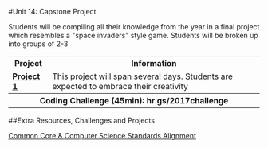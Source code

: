 #Unit 14: Capstone Project

Students will be compiling all their knowledge from the year in a final project which resembles a "space invaders" style game. Students will be broken up into groups of 2-3

<table>
<tr>
	<th>Project</th>
	<th>Information</th>
</tr>
<tr>
	<td><strong><a href="projects/project1">Project 1</a></strong></td>
	<td>This project will span several days. Students are expected to embrace their creativity </td>

<tr>
	<th align="center" colspan="3">Coding Challenge (45min): hr.gs/2017challenge  </th>
</tr>
</table>


##Extra Resources, Challenges and Projects

[Common Core & Computer Science Standards Alignment](csStandards.md)



